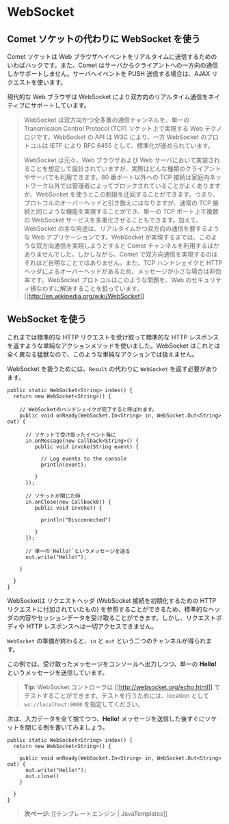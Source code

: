 <!-- translated -->
<!--
# WebSockets
-->
# WebSocket

<!--
## Using WebSockets instead of Comet sockets
-->
## Comet ソケットの代わりに WebSocket を使う

<!--
A Comet socket is a kind of hack for sending live events to the web browser. Also, Comet only supports one-way communication from the server to the client. To push events to the server, the web browser can make Ajax requests.
-->
Comet ソケットは Web ブラウザへイベントをリアルタイムに送信するためのいわばハックです。また、Comet はサーバからクライアントへの一方向の通信しかサポートしません。サーバへイベントを PUSH 送信する場合は、AJAX リクエストを使います。

<!--
Modern web browsers natively support two-way live communication via WebSockets.  
-->
現代的な Web ブラウザは WebSocket により双方向のリアルタイム通信をネイティブにサポートしています。

<!--
>WebSocket is a web technology providing for bi-directional, full-duplex communications channels, over a single Transmission Control Protocol (TCP) socket. The WebSocket API is being standardized by the W3C, and the WebSocket protocol has been standardized by the IETF as RFC 6455.
>
>WebSocket is designed to be implemented in web browsers and web servers, but it can be used by any client or server application. Because ordinary TCP connections to port numbers other than 80 are frequently blocked by administrators outside of home environments, it can be used as a way to circumvent these restrictions and provide similar functionality with some additional protocol overhead while multiplexing several WebSocket services over a single TCP port. Additionally, it serves a purpose for web applications that require real-time bi-directional communication. Before the implementation of WebSocket, such bi-directional communication was only possible using comet channels; however, a comet is not trivial to implement reliably, and due to the TCP Handshake and HTTP header overhead, it may be inefficient for small messages. The WebSocket protocol aims to solve these problems without compromising security assumptions of the web.
>
> [[http://en.wikipedia.org/wiki/WebSocket]]
-->
> WebSocket は双方向かつ全多重の通信チャンネルを、単一の Transmission Control Protocol (TCP) ソケット上で実現する Web テクノロジです。WebSocket の API は W3C により、一方 WebSocket のプロトコルは IETF により RFC 6455 として、標準化が進められています。
>
> WebSocket は元々、Web ブラウザおよび Web サーバにおいて実装されることを想定して設計されていますが、実際はどんな種類のクライアントやサーバでも利用できます。80 番ポート以外への TCP 接続は家庭内ネットワーク以外では管理者によってブロックされていることがよくありますが、WebSocket を使うとこの制限を迂回することができます。つまり、プロトコルのオーバーヘッドと引き換えにはなりますが、通常の TCP 接続と同じような機能を実現することができ、単一の TCP ポート上で複数の WebSocket サービスを多重化させることもできます。加えて、WebSocket の主な用途は、リアルタイムかつ双方向の通信を要するような Web アプリケーションです。WebSocket が実現するまでは、このような双方向通信を実現しようとすると Comet チャンネルを利用するほかありませんでした。しかしながら、Comet で双方向通信を実現するのはそれほど自明なことではありません。また、TCP ハンドシェイクと HTTP ヘッダによるオーバーヘッドがあるため、メッセージが小さな場合は非効率です。WebSocket プロトコルはこのような問題を、Web のセキュリティ損なわずに解決することを狙っています。
> [[http://en.wikipedia.org/wiki/WebSocket]]

<!--
## Handling WebSockets
-->
## WebSocket を使う

<!--
Until now we were using a simple action method to handle standard HTTP requests and send back standard HTTP results. WebSockets are a totally different beast, and can’t be handled via standard actions.
-->
これまでは標準的な HTTP リクエストを受け取って標準的な HTTP レスポンスを返すような単純なアクションメソッドを使いました。WebSocket はこれとは全く異なる猛獣なので、このような単純なアクションでは扱えません。

<!--
To handle a WebSocket your method must return a `WebSocket` instead of a `Result`:
-->
WebSocket を扱うためには、`Result` の代わりに `WebSocket` を返す必要があります。

<!--
```
public static WebSocket<String> index() {
  return new WebSocket<String>() {
      
    // Called when the Websocket Handshake is done.
    public void onReady(WebSocket.In<String> in, WebSocket.Out<String> out) {
      
      // For each event received on the socket,
      in.onMessage(new Callback<String>() {
         public void invoke(String event) {
             
           // Log events to the console
           println(event);  
             
         } 
      });
      
      // When the socket is closed.
      in.onClose(new Callback0() {
         public void invoke() {
             
           println("Disconnected")
             
         }
      });
      
      // Send a single 'Hello!' message
      out.write("Hello!");
      
    }
    
  }
}
```
-->
```
public static WebSocket<String> index() {
  return new WebSocket<String>() {
      
    // WebSocketのハンドシェイクが完了すると呼ばれます。
    public void onReady(WebSocket.In<String> in, WebSocket.Out<String> out) {
      
      // ソケットで受け取ったイベント毎に
      in.onMessage(new Callback<String>() {
         public void invoke(String event) {
             
           // Log events to the console
           println(event);  
             
         } 
      });
      
      // ソケットが閉じた時
      in.onClose(new Callback0() {
         public void invoke() {
             
           println("Disconnected")
             
         }
      });
      
      // 単一の`Hello!`というメッセージを送る
      out.write("Hello!");
      
    }
    
  }
}
```

<!--
A WebSocket has access to the request headers (from the HTTP request that initiates the WebSocket connection) allowing you to retrieve standard headers and session data. But it doesn't have access to any request body, nor to the HTTP response.
-->
WebSocketは リクエストヘッダ (WebSocket 接続を初期化するための HTTP リクエストに付加されていたもの) を参照することができるため、標準的なヘッダの内容やセッションデータを受け取ることができます。しかし、リクエストボディや HTTP レスポンスへは一切アクセスできません。

<!--
When the `WebSocket` is ready, you get both `in` and `out` channels.
-->
`WebSocket` の準備が終わると、`in` と `out` という二つのチャンネルが得られます。

<!--
It this example, we print each message to console and we send a single **Hello!** message.
-->
この例では、受け取ったメッセージをコンソールへ出力しつつ、単一の **Hello!** というメッセージを送信しています。

<!--
> **Tip:** You can test your WebSocket controller on [[http://websocket.org/echo.html]]. Just set the location to `ws://localhost:9000`.
-->
> **Tip:** WebSocket コントローラは [[http://websocket.org/echo.html]] でテストすることができます。テストを行うためには、location として `ws://localhost:9000` を指定してください。

<!--
Let’s write another example that totally discards the input data and closes the socket just after sending the **Hello!** message:
-->
次は、入力データを全て捨てつつ、**Hello!** メッセージを送信した後すぐにソケットを閉じる例を書いてみましょう。

```
public static WebSocket<String> index() {
  return new WebSocket<String>() {
      
    public void onReady(WebSocket.In<String> in, WebSocket.Out<String> out) {
      out.write("Hello!");
      out.close()
    }
    
  }
}
```

<!--
> **Next:** [[The template engine | JavaTemplates]]
-->
> **次ページ:** [[テンプレートエンジン | JavaTemplates]]
